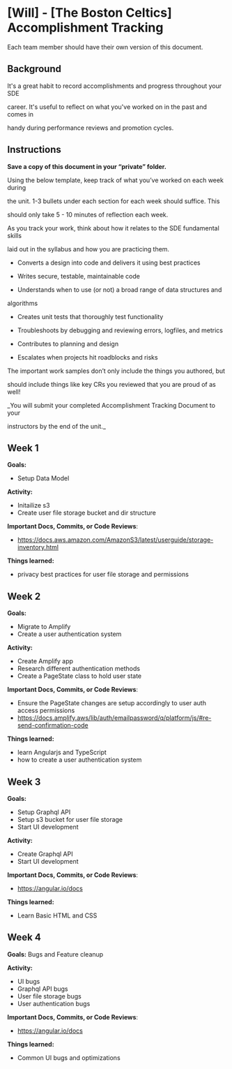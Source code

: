# [Will] - [The Boston Celtics] Accomplishment Tracking

  

Each team member should have their own version of this document.

  

## Background

  

It's a great habit to record accomplishments and progress throughout your SDE

career. It's useful to reflect on what you've worked on in the past and comes in

handy during performance reviews and promotion cycles.

  

## Instructions

  

**Save a copy of this document in your “private” folder.**

  

Using the below template, keep track of what you’ve worked on each week during

the unit. 1-3 bullets under each section for each week should suffice. This

should only take 5 - 10 minutes of reflection each week.

  

As you track your work, think about how it relates to the SDE fundamental skills

laid out in the syllabus and how you are practicing them.

  

* Converts a design into code and delivers it using best practices

* Writes secure, testable, maintainable code

* Understands when to use (or not) a broad range of data structures and

 algorithms

* Creates unit tests that thoroughly test functionality

* Troubleshoots by debugging and reviewing errors, logfiles, and metrics

* Contributes to planning and design

* Escalates when projects hit roadblocks and risks

  

The important work samples don’t only include the things you authored, but

should include things like key CRs you reviewed that you are proud of as well!

  

_You will submit your completed Accomplishment Tracking Document to your

instructors by the end of the unit._

  

## Week 1

**Goals:**
- Setup Data Model

**Activity:**
- Initailize s3 
- Create user file storage bucket and dir structure

**Important Docs, Commits, or Code Reviews**:
- https://docs.aws.amazon.com/AmazonS3/latest/userguide/storage-inventory.html

**Things learned:**
- privacy best practices for user file storage and permissions
## Week 2

**Goals:**
- Migrate to Amplify
- Create a user authentication system

**Activity:** 
- Create Amplify app 
- Research different authentication methods
- Create a PageState class to hold user state

**Important Docs, Commits, or Code Reviews**:
- Ensure the PageState changes are setup accordingly to user auth access permissions
- https://docs.amplify.aws/lib/auth/emailpassword/q/platform/js/#re-send-confirmation-code

**Things learned:**
- learn Angularjs and TypeScript
- how to create a user authentication system
## Week 3
  
**Goals:**
- Setup Graphql API
- Setup s3 bucket for user file storage
- Start UI development

**Activity:**
- Create Graphql API
- Start UI development

**Important Docs, Commits, or Code Reviews**:
- https://angular.io/docs

**Things learned:**
- Learn Basic HTML and CSS
## Week 4

**Goals:**
Bugs and Feature cleanup 

**Activity:**
- UI bugs
- Graphql API bugs
- User file storage bugs
- User authentication bugs

**Important Docs, Commits, or Code Reviews**:
- https://angular.io/docs

**Things learned:**
- Common UI bugs and optimizations